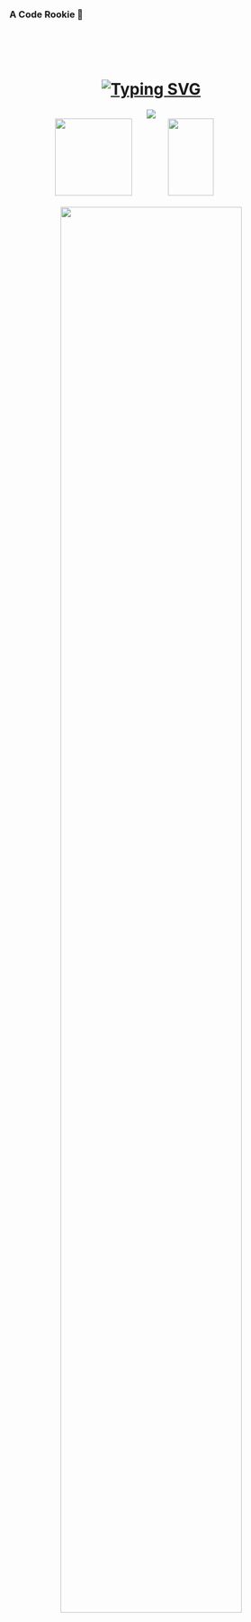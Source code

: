 ### A Code Rookie 👋
<br>
<br>
<br>
<h1 align="center">
  <a href="https://git.io/typing-svg">
    <img src="https://readme-typing-svg.herokuapp.com?center=true&Center=true&font=Fira+Code&size=36&pause=1000&color=300CF7&width=435&lines=LOVE+NEVER+EDNS" alt="Typing   SVG" />
  </a>
</h1>

<!-- 贪吃蛇代码贡献图 -->
<div align="center"><img src="https://cdn.jsdelivr.net/gh/sun0225SUN/sun0225SUN/contribution-snake/github-contribution-grid-snake.svg" /></div>


<!-- GitHub数据统计 -->
<div align="center">
  <img height="137px" src="https://github-readme-stats-snowy-zeta-97.vercel.app/api?username=Lanbai-eleven&count_private=true&hide_title=true&hide_border=true&show_icons=trueline_height=21&theme=tokyonight&include_all_commits=true" />
  <img height="137px" width="40%" src="https://github-readme-stats-snowy-zeta-97.vercel.app/api/top-langs/?username=Lanbai-eleven&count_private=true&hide_title=true&hide_border=true&layout=compact&langs_count=6&theme=tokyonight" />
</div>
<br>

<div align="center"> <img height="80%" width="80%" src="https://activity-graph.herokuapp.com/graph?username=Lanbai-eleven&theme=rogue" /> </div>

